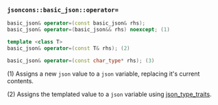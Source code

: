 ### `jsoncons::basic_json::operator=`

```c++
basic_json& operator=(const basic_json& rhs);
basic_json& operator=(basic_json&& rhs) noexcept; (1)

template <class T>
basic_json& operator=(const T& rhs); (2)

basic_json& operator=(const char_type* rhs); (3)
```

(1) Assigns a new `json` value to a `json` variable, replacing it's current contents.

(2) Assigns the templated value to a `json` variable using [json_type_traits](json_type_traits.md).

